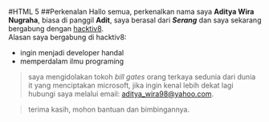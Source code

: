#HTML 5
##Perkenalan
Hallo semua, perkenalkan nama saya **Aditya Wira Nugraha**, biasa di panggil **Adit**, saya berasal dari **_Serang_** dan saya sekarang bergabung dengan [hacktiv8](https://hacktiv8.com).  
Alasan saya bergabung di hacktiv8:  
* ingin menjadi developer handal  
* memperdalam ilmu programing  

> saya mengidolakan tokoh _bill gates_ orang terkaya sedunia dari dunia it yang menciptakan microsoft, jika ingin kenal lebih dekat lagi hubungi saya melalui email: aditya_wira98@yahoo.com.  

> terima kasih, mohon bantuan dan bimbingannya.

